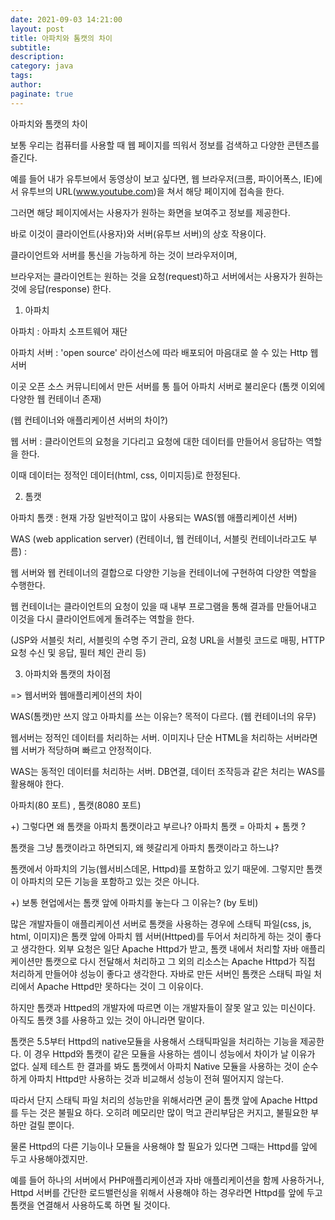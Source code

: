 ```yaml
---
date: 2021-09-03 14:21:00
layout: post
title: 아파치와 톰캣의 차이
subtitle:
description:
category: java
tags:
author:
paginate: true
---
```


아파치와 톰캣의 차이

보통 우리는 컴퓨터를 사용할 때 웹 페이지를 띄워서 정보를 검색하고 다양한 콘텐츠를 즐긴다.

예를 들어 내가 유투브에서 동영상이 보고 싶다면, 웹 브라우저(크롬, 파이어폭스, IE)에서 유투브의 URL(www.youtube.com)을 쳐서 해당 페이지에 접속을 한다.

그러면 해당 페이지에서는 사용자가 원하는 화면을 보여주고 정보를 제공한다.

바로 이것이 클라이언트(사용자)와 서버(유투브 서버)의 상호 작용이다.

클라이언트와 서버를 통신을 가능하게 하는 것이 브라우저이며,

브라우저는 클라이언트는 원하는 것을 요청(request)하고 서버에서는 사용자가 원하는 것에 응답(response) 한다.

1. 아파치

아파치 : 아파치 소프트웨어 재단

아파치 서버 : 'open source' 라이선스에 따라 배포되어 마음대로 쓸 수 있는 Http 웹 서버

이곳 오픈 소스 커뮤니티에서 만든 서버를 통 틀어 아파치 서버로 불리운다 (톰캣 이외에 다양한 웹 컨테이너 존재)

(웹 컨테이너와 애플리케이션 서버의 차이?)

웹 서버 : 클라이언트의 요청을 기다리고 요청에 대한 데이터를 만들어서 응답하는 역할을 한다.

이때 데이터는 정적인 데이터(html, css, 이미지등)로 한정된다.

2. 톰캣

아파치 톰캣 : 현재 가장 일반적이고 많이 사용되는 WAS(웹 애플리케이션 서버)

WAS (web application server) (컨테이너, 웹 컨테이너, 서블릿 컨테이너라고도 부름) :

웹 서버와 웹 컨테이너의 결합으로 다양한 기능을 컨테이너에 구현하여 다양한 역할을 수행한다.

웹 컨테이너는 클라이언트의 요청이 있을 때 내부 프로그램을 통해 결과를 만들어내고 이것을 다시 클라이언트에게 돌려주는 역할을 한다.

(JSP와 서블릿 처리, 서블릿의 수명 주기 관리, 요청 URL을 서블릿 코드로 매핑, HTTP 요청 수신 및 응답, 필터 체인 관리 등)

3. 아파치와 톰캣의 차이점

=> 웹서버와 웹애플리케이션의 차이

WAS(톰캣)만 쓰지 않고 아파치를 쓰는 이유는? 목적이 다르다. (웹 컨테이너의 유무)

웹서버는 정적인 데이터를 처리하는 서버. 이미지나 단순 HTML을 처리하는 서버라면 웹 서버가 적당하며 빠르고 안정적이다.

WAS는 동적인 데이터를 처리하는 서버. DB연결, 데이터 조작등과 같은 처리는 WAS를 활용해야 한다.

아파치(80 포트) , 톰캣(8080 포트)

+) 그렇다면 왜 톰캣을 아파치 톰캣이라고 부르나? 아파치 톰캣 = 아파치 + 톰캣 ?

톰캣을 그냥 톰캣이라고 하면되지, 왜 헷갈리게 아파치 톰캣이라고 하느냐?

톰캣에서 아파치의 기능(웹서비스데몬, Httpd)를 포함하고 있기 때문에. 그렇지만 톰캣이 아파치의 모든 기능을 포함하고 있는 것은 아니다.

+) 보통 현업에서는 톰캣 앞에 아파치를 놓는다 그 이유는? (by 토비)

많은 개발자들이 애플리케이션 서버로 톰캣을 사용하는 경우에 스태틱 파일(css, js, html, 이미지)은 톰캣 앞에 아파치 웹 서버(Httped)를 두어서 처리하게 하는 것이 좋다고 생각한다. 외부 요청은 일단 Apache Httpd가 받고, 톰캣 내에서 처리할 자바 애플리케이션만 톰캣으로 다시 전달해서 처리하고 그 외의 리소스는 Apache Httpd가 직접 처리하게 만들어야 성능이 좋다고 생각한다. 자바로 만든 서버인 톰캣은 스태틱 파일 처리에서 Apache Httpd만 못하다는 것이 그 이유이다.

하지만 톰캣과 Httped의 개발자에 따르면 이는 개발자들이 잘못 알고 있는 미신이다. 아직도 톰캣 3를 사용하고 있는 것이 아니라면 말이다.

톰캣은 5.5부터 Httpd의 native모듈을 사용해서 스태틱파일을 처리하는 기능을 제공한다. 이 경우 Httpd와 톰캣이 같은 모듈을 사용하는 셈이니 성능에서 차이가 날 이유가 없다. 실제 테스트 한 결과를 봐도 톰캣에서 아파치 Native 모듈을 사용하는 것이 순수하게 아파치 Httpd만 사용하는 것과 비교해서 성능이 전혀 떨어지지 않는다.

따라서 단지 스태틱 파일 처리의 성능만을 위해서라면 굳이 톰캣 앞에 Apache Httpd를 두는 것은 불필요 하다. 오히려 메모리만 많이 먹고 관리부담은 커지고, 불필요한 부하만 걸릴 뿐이다.

물론 Httpd의 다른 기능이나 모듈을 사용해야 할 필요가 있다면 그때는 Httpd를 앞에 두고 사용해야겠지만.

예를 들어 하나의 서버에서 PHP애플리케이션과 자바 애플리케이션을 함께 사용하거나, Httpd 서버를 간단한 로드밸런싱을 위해서 사용해야 하는 경우라면 Httpd를 앞에 두고 톰캣을 연결해서 사용하도록 하면 될 것이다.
